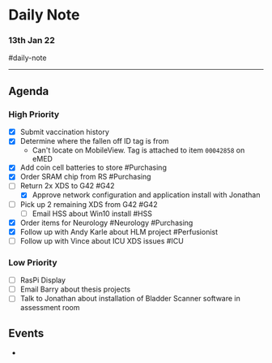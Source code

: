 # Daily Note
### 13th Jan 22

#daily-note 

---

## Agenda
### High Priority
- [x] Submit vaccination history
- [x] Determine where the fallen off ID tag is from
	- Can't locate on MobileView. Tag is attached to item `00042858` on eMED
- [x] Add coin cell batteries to store #Purchasing 
- [x] Order SRAM chip from RS #Purchasing
- [ ] Return 2x XDS to G42 #G42
	- [x] Approve network configuration and application install with Jonathan
- [ ] Pick up 2 remaining XDS from G42 #G42
	- [ ] Email HSS about Win10 install #HSS
- [x] Order items for Neurology #Neurology #Purchasing 
- [x] Follow up with Andy Karle about HLM project #Perfusionist
- [ ] Follow up with Vince about ICU XDS issues #ICU

### Low Priority
- [ ] RasPi Display
- [ ] Email Barry about thesis projects
- [ ] Talk to Jonathan about installation of Bladder Scanner software in assessment room

## Events
- 